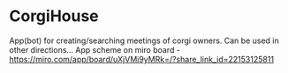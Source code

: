 # CorgiHouse
App(bot) for creating/searching meetings of corgi owners. Can be used in other directions...
App scheme on miro board - https://miro.com/app/board/uXjVMi9yMRk=/?share_link_id=22153125811
